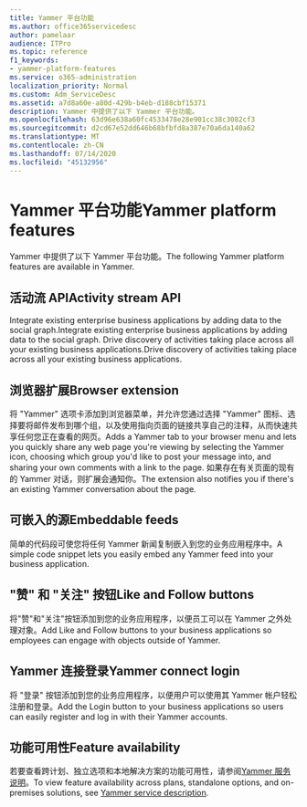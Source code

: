 ```yaml
---
title: Yammer 平台功能
ms.author: office365servicedesc
author: pamelaar
audience: ITPro
ms.topic: reference
f1_keywords:
- yammer-platform-features
ms.service: o365-administration
localization_priority: Normal
ms.custom: Adm_ServiceDesc
ms.assetid: a7d8a60e-a80d-429b-b4eb-d188cbf15371
description: Yammer 中提供了以下 Yammer 平台功能。
ms.openlocfilehash: 63d96e638a60fc4533478e28e901cc38c3082cf3
ms.sourcegitcommit: d2cd67e52dd646b68bfbfd8a387e70a6da140a62
ms.translationtype: MT
ms.contentlocale: zh-CN
ms.lasthandoff: 07/14/2020
ms.locfileid: "45132956"
---
```

# <a name="yammer-platform-features"></a><span data-ttu-id="c2e53-103">Yammer 平台功能</span><span class="sxs-lookup"><span data-stu-id="c2e53-103">Yammer platform features</span></span>

<span data-ttu-id="c2e53-104">Yammer 中提供了以下 Yammer 平台功能。</span><span class="sxs-lookup"><span data-stu-id="c2e53-104">The following Yammer platform features are available in Yammer.</span></span>
 
## <a name="activity-stream-api"></a><span data-ttu-id="c2e53-105">活动流 API</span><span class="sxs-lookup"><span data-stu-id="c2e53-105">Activity stream API</span></span>

<span data-ttu-id="c2e53-106">Integrate existing enterprise business applications by adding data to the social graph.</span><span class="sxs-lookup"><span data-stu-id="c2e53-106">Integrate existing enterprise business applications by adding data to the social graph.</span></span> <span data-ttu-id="c2e53-107">Drive discovery of activities taking place across all your existing business applications.</span><span class="sxs-lookup"><span data-stu-id="c2e53-107">Drive discovery of activities taking place across all your existing business applications.</span></span>
  
## <a name="browser-extension"></a><span data-ttu-id="c2e53-108">浏览器扩展</span><span class="sxs-lookup"><span data-stu-id="c2e53-108">Browser extension</span></span>

<span data-ttu-id="c2e53-109">将 "Yammer" 选项卡添加到浏览器菜单，并允许您通过选择 "Yammer" 图标、选择要将邮件发布到哪个组，以及使用指向页面的链接共享自己的注释，从而快速共享任何您正在查看的网页。</span><span class="sxs-lookup"><span data-stu-id="c2e53-109">Adds a Yammer tab to your browser menu and lets you quickly share any web page you're viewing by selecting the Yammer icon, choosing which group you'd like to post your message into, and sharing your own comments with a link to the page.</span></span> <span data-ttu-id="c2e53-110">如果存在有关页面的现有的 Yammer 对话，则扩展会通知你。</span><span class="sxs-lookup"><span data-stu-id="c2e53-110">The extension also notifies you if there's an existing Yammer conversation about the page.</span></span> 

## <a name="embeddable-feeds"></a><span data-ttu-id="c2e53-111">可嵌入的源</span><span class="sxs-lookup"><span data-stu-id="c2e53-111">Embeddable feeds</span></span>

<span data-ttu-id="c2e53-112">简单的代码段可使您将任何 Yammer 新闻复制嵌入到您的业务应用程序中。</span><span class="sxs-lookup"><span data-stu-id="c2e53-112">A simple code snippet lets you easily embed any Yammer feed into your business application.</span></span>
  
## <a name="like-and-follow-buttons"></a><span data-ttu-id="c2e53-113">"赞" 和 "关注" 按钮</span><span class="sxs-lookup"><span data-stu-id="c2e53-113">Like and Follow buttons</span></span>

<span data-ttu-id="c2e53-114">将"赞"和"关注"按钮添加到您的业务应用程序，以便员工可以在 Yammer 之外处理对象。</span><span class="sxs-lookup"><span data-stu-id="c2e53-114">Add Like and Follow buttons to your business applications so employees can engage with objects outside of Yammer.</span></span>
  
## <a name="yammer-connect-login"></a><span data-ttu-id="c2e53-115">Yammer 连接登录</span><span class="sxs-lookup"><span data-stu-id="c2e53-115">Yammer connect login</span></span>

<span data-ttu-id="c2e53-116">将 "登录" 按钮添加到您的业务应用程序，以便用户可以使用其 Yammer 帐户轻松注册和登录。</span><span class="sxs-lookup"><span data-stu-id="c2e53-116">Add the Login button to your business applications so users can easily register and log in with their Yammer accounts.</span></span>

## <a name="feature-availability"></a><span data-ttu-id="c2e53-117">功能可用性</span><span class="sxs-lookup"><span data-stu-id="c2e53-117">Feature availability</span></span>

<span data-ttu-id="c2e53-118">若要查看跨计划、独立选项和本地解决方案的功能可用性，请参阅[Yammer 服务说明](yammer-service-description.md)。</span><span class="sxs-lookup"><span data-stu-id="c2e53-118">To view feature availability across plans, standalone options, and on-premises solutions, see [Yammer service description](yammer-service-description.md).</span></span>
  

